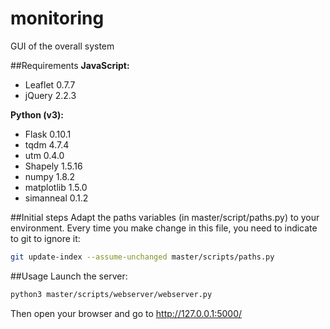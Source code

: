 # monitoring
GUI of the overall system

##Requirements
**JavaScript:**
* Leaflet 0.7.7
* jQuery 2.2.3

**Python (v3):**
* Flask 0.10.1
* tqdm 4.7.4
* utm 0.4.0
* Shapely 1.5.16
* numpy 1.8.2
* matplotlib 1.5.0
* simanneal 0.1.2

##Initial steps
Adapt the paths variables (in master/script/paths.py) to your environment.
Every time you make change in this file, you need to indicate to git to ignore it:

```bash
git update-index --assume-unchanged master/scripts/paths.py
```

##Usage
Launch the server:

```bash
python3 master/scripts/webserver/webserver.py
```

Then open your browser and go to http://127.0.0.1:5000/

